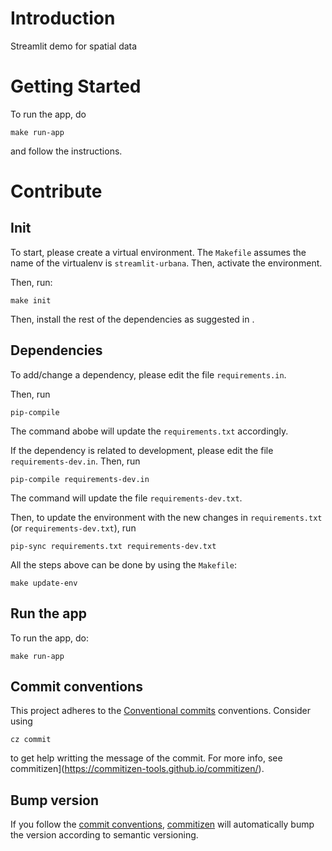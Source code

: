 # Introduction

Streamlit demo for spatial data

# Getting Started

To run the app, do

```console
make run-app
```

and follow the instructions.

# Contribute

## Init

To start, please create a virtual environment. The `Makefile` assumes the name of the virtualenv is `streamlit-urbana`. Then, activate the environment.

Then, run:

```console
make init
```

Then, install the rest of the dependencies as suggested in [](#dependencies).

## Dependencies

To add/change a dependency, please edit the file `requirements.in`.

Then, run

```console
pip-compile
```

The command abobe will update the `requirements.txt` accordingly.

If the dependency is related to development, please edit the file `requirements-dev.in`.
Then, run

```console
pip-compile requirements-dev.in
```

The command will update the file `requirements-dev.txt`.

Then, to update the environment with the new changes in `requirements.txt` (or `requirements-dev.txt`), run

```console
pip-sync requirements.txt requirements-dev.txt
```

All the steps above can be done by using the `Makefile`:

```console
make update-env
```

## Run the app

To run the app, do:

```console
make run-app
```

## Commit conventions

This project adheres to the [Conventional commits](https://www.conventionalcommits.org/) conventions. Consider using

```console
cz commit
```

to get help writting the message of the commit. For more info, see commitizen](https://commitizen-tools.github.io/commitizen/).

## Bump version

If you follow the [commit conventions](#commit-conventions), [commitizen](https://commitizen-tools.github.io/commitizen/) will automatically bump the version according to semantic versioning.
